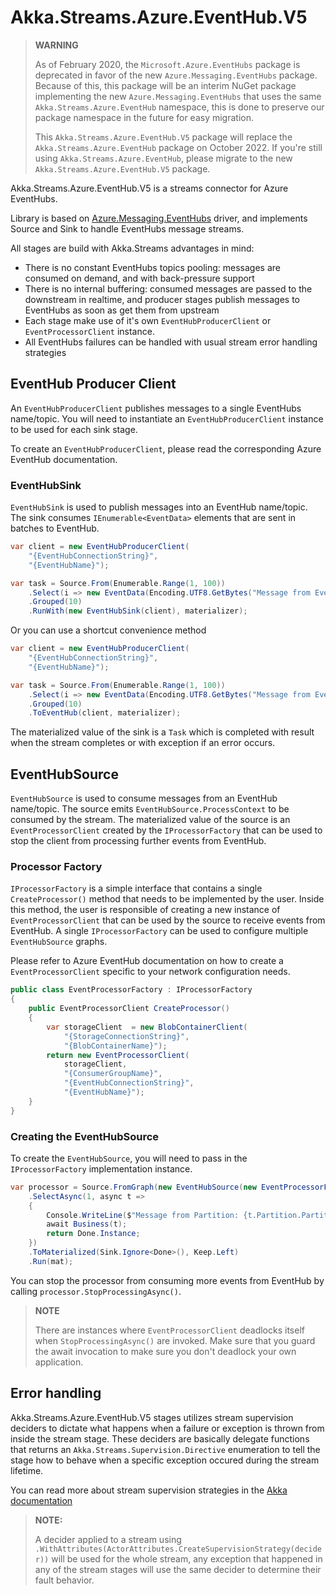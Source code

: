 # Akka.Streams.Azure.EventHub.V5

> __WARNING__
>
> As of February 2020, the `Microsoft.Azure.EventHubs` package is deprecated in favor of the new `Azure.Messaging.EventHubs` package. Because of this, this package will be an interim NuGet package implementing the new `Azure.Messaging.EventHubs` that uses the same `Akka.Streams.Azure.EventHub` namespace, this is done to preserve our package namespace in the future for easy migration. 
> 
> This `Akka.Streams.Azure.EventHub.V5` package will replace the `Akka.Streams.Azure.EventHub` package on October 2022. If you're still using `Akka.Streams.Azure.EventHub`, please migrate to the new `Akka.Streams.Azure.EventHub.V5` package.

Akka.Streams.Azure.EventHub.V5 is a streams connector for Azure EventHubs.

Library is based on [Azure.Messaging.EventHubs](https://github.com/Azure/azure-sdk-for-net/tree/main/sdk/eventhub/Microsoft.Azure.EventHubs) driver, and implements Source and Sink to handle EventHubs message streams.

All stages are build with Akka.Streams advantages in mind:
- There is no constant EventHubs topics pooling: messages are consumed on demand, and with back-pressure support
- There is no internal buffering: consumed messages are passed to the downstream in realtime, and producer stages publish messages to EventHubs as soon as get them from upstream
- Each stage make use of it's own `EventHubProducerClient` or `EventProcessorClient` instance.
- All EventHubs failures can be handled with usual stream error handling strategies

## EventHub Producer Client

An `EventHubProducerClient` publishes messages to a single EventHubs name/topic.  You will need to instantiate an `EventHubProducerClient` instance to be used for each sink stage.

To create an `EventHubProducerClient`, please read the corresponding Azure EventHub documentation.

### EventHubSink

`EventHubSink` is used to publish messages into an EventHub name/topic. The sink consumes `IEnumerable<EventData>` elements that are sent in batches to EventHub.

```C#
var client = new EventHubProducerClient(
    "{EventHubConnectionString}", 
    "{EventHubName}");

var task = Source.From(Enumerable.Range(1, 100))
    .Select(i => new EventData(Encoding.UTF8.GetBytes("Message from EventHubSink : " + i)))
    .Grouped(10)
    .RunWith(new EventHubSink(client), materializer);
```

Or you can use a shortcut convenience method

```C#
var client = new EventHubProducerClient(
    "{EventHubConnectionString}", 
    "{EventHubName}");

var task = Source.From(Enumerable.Range(1, 100))
    .Select(i => new EventData(Encoding.UTF8.GetBytes("Message from EventHubSink : " + i)))
    .Grouped(10)
    .ToEventHub(client, materializer);
```

The materialized value of the sink is a `Task` which is completed with result when the stream completes or with exception if an error occurs.

## EventHubSource

`EventHubSource` is used to consume messages from an EventHub name/topic. The source emits `EventHubSource.ProcessContext` to be consumed by the stream. The materialized value of the source is an `EventProcessorClient` created by the `IProcessorFactory` that can be used to stop the client from processing further events from EventHub.

### Processor Factory

`IProcessorFactory` is a simple interface that contains a single `CreateProcessor()` method that needs to be implemented by the user. Inside this method, the user is responsible of creating a new instance of `EventProcessorClient` that can be used by the source to receive events from EventHub. A single `IProcessorFactory` can be used to configure multiple `EventHubSource` graphs.

Please refer to Azure EventHub documentation on how to create a `EventProcessorClient` specific to your network configuration needs.

```c#
public class EventProcessorFactory : IProcessorFactory
{
    public EventProcessorClient CreateProcessor()
    {
        var storageClient  = new BlobContainerClient(
            "{StorageConnectionString}", 
            "{BlobContainerName}");
        return new EventProcessorClient(
            storageClient, 
            "{ConsumerGroupName}",
            "{EventHubConnectionString}",
            "{EventHubName}");
    }
}
```

### Creating the EventHubSource

To create the `EventHubSource`, you will need to pass in the `IProcessorFactory` implementation instance.

```c#
var processor = Source.FromGraph(new EventHubSource(new EventProcessorFactory()))
    .SelectAsync(1, async t =>
    {
        Console.WriteLine($"Message from Partition: {t.Partition.PartitionId}");
        await Business(t);
        return Done.Instance;
    })
    .ToMaterialized(Sink.Ignore<Done>(), Keep.Left)
    .Run(mat);
```

You can stop the processor from consuming more events from EventHub by calling `processor.StopProcessingAsync()`. 

> __NOTE__
> 
> There are instances where `EventProcessorClient` deadlocks itself when `StopProcessingAsync()` are invoked. Make sure that you guard the await invocation to make sure you don't deadlock your own application.

## Error handling
Akka.Streams.Azure.EventHub.V5 stages utilizes stream supervision deciders to dictate what happens when a failure or exception is thrown from inside the stream stage. These deciders are basically delegate functions that returns an `Akka.Streams.Supervision.Directive` enumeration to tell the stage how to behave when a specific exception occured during the stream lifetime.

You can read more about stream supervision strategies in the [Akka documentation](https://getakka.net/articles/streams/error-handling.html#supervision-strategies)

> __NOTE:__
>
> A decider applied to a stream using `.WithAttributes(ActorAttributes.CreateSupervisionStrategy(decider))` will be used for the whole stream, any exception that happened in any of the stream stages will use the same decider to determine their fault behavior.